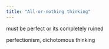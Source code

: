 ```yaml
---
title: "All-or-nothing thinking"
---
```

must be perfect or its completely ruined

perfectionism, dichotomous thinking

